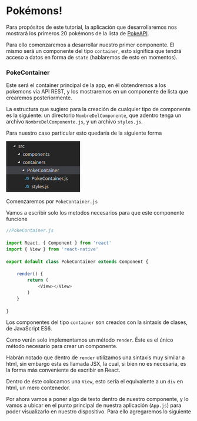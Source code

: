 # Pokémons!

Para propósitos de este tutorial, la aplicación que desarrollaremos nos mostrará los primeros 20 pokémons de la lista de [PokeAPI](https://pokeapi.co/).

Para ello comenzaremos a desarrollar nuestro primer componente. El mismo será un componente del tipo `container`, esto significa que tendrá acceso a datos en forma de `state` \(hablaremos de esto en momentos\).

### PokeContainer

Este será el container principal de la app, en él obtendremos a los pokemons via API REST, y los mostraremos en un componente de lista que crearemos posteriormente.

La estructura que sugiero para la creación de cualquier tipo de componente es la siguiente: un directorio `NombreDelComponente`, que adentro tenga un archivo `NombreDelComponente.js`, y un archivo `styles.js`.

Para nuestro caso particular esto quedaría de la siguiente forma

![](/assets/tree-3.png)

Comenzaremos por `PokeContainer.js`

Vamos a escribir solo los metodos necesarios para que este componente funcione

```js
//PokeContainer.js

import React, { Component } from 'react'
import { View } from 'react-native'

export default class PokeContainer extends Component {

    render() {
        return (
            <View></View>
        )
    }

}
```

Los componentes del tipo `container` son creados con la sintaxis de clases, de JavaScript ES6.

Como verán solo implementamos un método `render`. Éste es el único método necesario para crear un componente.

Habrán notado que dentro de `render` utilizamos una sintaxis muy similar a html, sin embargo esta es llamada JSX, la cual, si bien no es necesaria, es la forma más conveniente de escribir en React.

Dentro de éste colocamos una `View`, esto sería el equivalente a un `div` en html, un mero contenedor.

Por ahora vamos a poner algo de texto dentro de nuestro componente, y lo vamos a ubicar en el punto principal de nuestra aplicación \(`App.js`\) para poder visualizarlo en nuestro dispositivo. Para ello agregaremos lo siguiente


